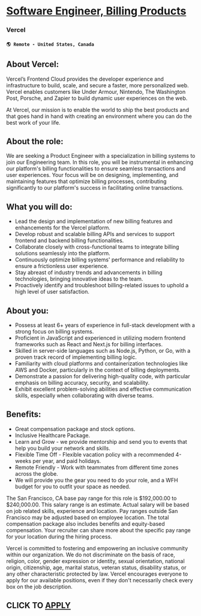 # [Software Engineer, Billing Products](https://www.remotewlb.com/apply/software-engineer-billing-products-91018)  
### Vercel  
#### `🌎 Remote - United States, Canada`  

## **About Vercel:**

Vercel’s Frontend Cloud provides the developer experience and infrastructure to build, scale, and secure a faster, more personalized web. Vercel enables customers like Under Armour, Nintendo, The Washington Post, Porsche, and Zapier to build dynamic user experiences on the web.

At Vercel, our mission is to enable the world to ship the best products and that goes hand in hand with creating an environment where you can do the best work of your life.

## About the role:

We are seeking a Product Engineer with a specialization in billing systems to join our Engineering team. In this role, you will be instrumental in enhancing our platform's billing functionalities to ensure seamless transactions and user experiences. Your focus will be on designing, implementing, and maintaining features that optimize billing processes, contributing significantly to our platform's success in facilitating online transactions.

## What you will do:

  * Lead the design and implementation of new billing features and enhancements for the Vercel platform.
  * Develop robust and scalable billing APIs and services to support frontend and backend billing functionalities.
  * Collaborate closely with cross-functional teams to integrate billing solutions seamlessly into the platform.
  * Continuously optimize billing systems' performance and reliability to ensure a frictionless user experience.
  * Stay abreast of industry trends and advancements in billing technologies, bringing innovative ideas to the team.
  * Proactively identify and troubleshoot billing-related issues to uphold a high level of user satisfaction.

## About you:

  * Possess at least 6+ years of experience in full-stack development with a strong focus on billing systems.
  * Proficient in JavaScript and experienced in utilizing modern frontend frameworks such as React and Next.js for billing interfaces.
  * Skilled in server-side languages such as Node.js, Python, or Go, with a proven track record of implementing billing logic.
  * Familiarity with cloud platforms and containerization technologies like AWS and Docker, particularly in the context of billing deployments.
  * Demonstrate a passion for delivering high-quality code, with particular emphasis on billing accuracy, security, and scalability.
  * Exhibit excellent problem-solving abilities and effective communication skills, especially when collaborating with diverse teams.

## **Benefits:**

  * Great compensation package and stock options.
  * Inclusive Healthcare Package.
  * Learn and Grow - we provide mentorship and send you to events that help you build your network and skills.
  * Flexible Time Off - Flexible vacation policy with a recommended 4-weeks per year, and paid holidays.
  * Remote Friendly - Work with teammates from different time zones across the globe.
  * We will provide you the gear you need to do your role, and a WFH budget for you to outfit your space as needed.

The San Francisco, CA base pay range for this role is $192,000.00 to $240,000.00. This salary range is an estimate. Actual salary will be based on job related skills, experience and location. Pay ranges outside San Francisco may be adjusted based on employee location. The total compensation package also includes benefits and equity-based compensation. Your recruiter can share more about the specific pay range for your location during the hiring process.

Vercel is committed to fostering and empowering an inclusive community within our organization. We do not discriminate on the basis of race, religion, color, gender expression or identity, sexual orientation, national origin, citizenship, age, marital status, veteran status, disability status, or any other characteristic protected by law. Vercel encourages everyone to apply for our available positions, even if they don't necessarily check every box on the job description.

  
## CLICK TO [APPLY](https://www.remotewlb.com/apply/software-engineer-billing-products-91018)

